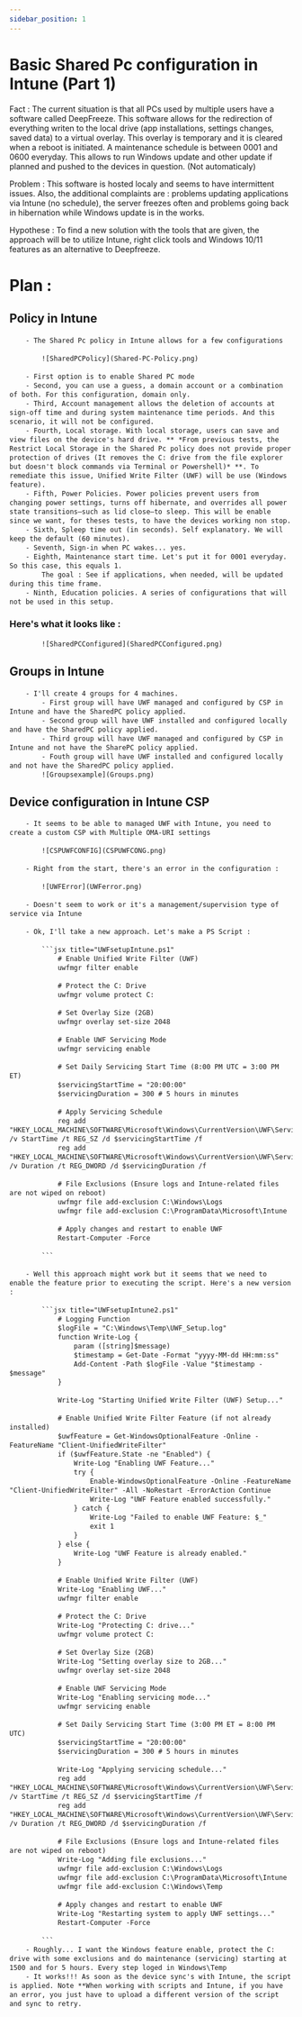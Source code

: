 ```yaml
---
sidebar_position: 1
---
```


# Basic Shared Pc configuration in Intune (Part 1)

Fact : The current situation is that all PCs used by multiple users have a software called DeepFreeze. This software allows for the redirection of everything writen to the local drive (app installations, settings changes, saved data) to a virtual overlay. This overlay is temporary and it is cleared when a reboot is initiated. A maintenance schedule is between 0001 and 0600 everyday. This allows to run Windows update and other update if planned and pushed to the devices in question. (Not automaticaly)

Problem : This software is hosted localy and seems to have intermittent issues. Also, the additional complaints are : problems updating applications via Intune (no schedule), the server freezes often and problems going back in hibernation while Windows update is in the works.

Hypothese : To find a new solution with the tools that are given, the approach will be to utilize Intune, right click tools and Windows 10/11 features as an alternative to Deepfreeze.

<!-- truncate -->

# Plan :

##   Policy in Intune
        - The Shared Pc policy in Intune allows for a few configurations

            ![SharedPCPolicy](Shared-PC-Policy.png)

        - First option is to enable Shared PC mode
        - Second, you can use a guess, a domain account or a combination of both. For this configuration, domain only.
        - Third, Account management allows the deletion of accounts at sign-off time and during system maintenance time periods. And this scenario, it will not be configured.
        - Fourth, Local storage. With local storage, users can save and view files on the device's hard drive. ** *From previous tests, the Restrict Local Storage in the Shared Pc policy does not provide proper protection of drives (It removes the C: drive from the file explorer but doesn't block commands via Terminal or Powershell)* **. To remediate this issue, Unified Write Filter (UWF) will be use (Windows feature).
        - Fifth, Power Policies. Power policies prevent users from changing power settings, turns off hibernate, and overrides all power state transitions—such as lid close—to sleep. This will be enable since we want, for theses tests, to have the devices working non stop.
        - Sixth, Spleep time out (in seconds). Self explanatory. We will keep the default (60 minutes).
        - Seventh, Sign-in when PC wakes... yes.
        - Eighth, Maintenance start time. Let's put it for 0001 everyday. So this case, this equals 1.
            The goal : See if applications, when needed, will be updated during this time frame.
        - Ninth, Education policies. A series of configurations that will not be used in this setup.

###     Here's what it looks like :
            ![SharedPCConfigured](SharedPCConfigured.png)

##  Groups in Intune
        - I'll create 4 groups for 4 machines. 
            - First group will have UWF managed and configured by CSP in Intune and have the SharedPC policy applied.
            - Second group will have UWF installed and configured locally and have the SharedPC policy applied.
            - Third group will have UWF managed and configured by CSP in Intune and not have the SharePC policy applied.
            - Fouth group will have UWF installed and configured locally and not have the SharedPC policy applied.
            ![Groupsexample](Groups.png)

## Device configuration in Intune CSP
        - It seems to be able to managed UWF with Intune, you need to create a custom CSP with Multiple OMA-URI settings
        
            ![CSPUWFCONFIG](CSPUWFCONG.png)

        - Right from the start, there's an error in the configuration :

            ![UWFError](UWFerror.png)

        - Doesn't seem to work or it's a management/supervision type of service via Intune

        - Ok, I'll take a new approach. Let's make a PS Script :

            ```jsx title="UWFsetupIntune.ps1"
                # Enable Unified Write Filter (UWF)
                uwfmgr filter enable

                # Protect the C: Drive
                uwfmgr volume protect C:

                # Set Overlay Size (2GB)
                uwfmgr overlay set-size 2048

                # Enable UWF Servicing Mode
                uwfmgr servicing enable

                # Set Daily Servicing Start Time (8:00 PM UTC = 3:00 PM ET)
                $servicingStartTime = "20:00:00"
                $servicingDuration = 300 # 5 hours in minutes

                # Apply Servicing Schedule
                reg add "HKEY_LOCAL_MACHINE\SOFTWARE\Microsoft\Windows\CurrentVersion\UWF\Servicing" /v StartTime /t REG_SZ /d $servicingStartTime /f
                reg add "HKEY_LOCAL_MACHINE\SOFTWARE\Microsoft\Windows\CurrentVersion\UWF\Servicing" /v Duration /t REG_DWORD /d $servicingDuration /f

                # File Exclusions (Ensure logs and Intune-related files are not wiped on reboot)
                uwfmgr file add-exclusion C:\Windows\Logs
                uwfmgr file add-exclusion C:\ProgramData\Microsoft\Intune

                # Apply changes and restart to enable UWF
                Restart-Computer -Force

            ```
        
        - Well this approach might work but it seems that we need to enable the feature prior to executing the script. Here's a new version :

            ```jsx title="UWFsetupIntune2.ps1"
                # Logging Function
                $logFile = "C:\Windows\Temp\UWF_Setup.log"
                function Write-Log {
                    param ([string]$message)
                    $timestamp = Get-Date -Format "yyyy-MM-dd HH:mm:ss"
                    Add-Content -Path $logFile -Value "$timestamp - $message"
                }

                Write-Log "Starting Unified Write Filter (UWF) Setup..."

                # Enable Unified Write Filter Feature (if not already installed)
                $uwfFeature = Get-WindowsOptionalFeature -Online -FeatureName "Client-UnifiedWriteFilter"
                if ($uwfFeature.State -ne "Enabled") {
                    Write-Log "Enabling UWF Feature..."
                    try {
                        Enable-WindowsOptionalFeature -Online -FeatureName "Client-UnifiedWriteFilter" -All -NoRestart -ErrorAction Continue
                        Write-Log "UWF Feature enabled successfully."
                    } catch {
                        Write-Log "Failed to enable UWF Feature: $_"
                        exit 1
                    }
                } else {
                    Write-Log "UWF Feature is already enabled."
                }

                # Enable Unified Write Filter (UWF)
                Write-Log "Enabling UWF..."
                uwfmgr filter enable

                # Protect the C: Drive
                Write-Log "Protecting C: drive..."
                uwfmgr volume protect C:

                # Set Overlay Size (2GB)
                Write-Log "Setting overlay size to 2GB..."
                uwfmgr overlay set-size 2048

                # Enable UWF Servicing Mode
                Write-Log "Enabling servicing mode..."
                uwfmgr servicing enable

                # Set Daily Servicing Start Time (3:00 PM ET = 8:00 PM UTC)
                $servicingStartTime = "20:00:00"
                $servicingDuration = 300 # 5 hours in minutes

                Write-Log "Applying servicing schedule..."
                reg add "HKEY_LOCAL_MACHINE\SOFTWARE\Microsoft\Windows\CurrentVersion\UWF\Servicing" /v StartTime /t REG_SZ /d $servicingStartTime /f
                reg add "HKEY_LOCAL_MACHINE\SOFTWARE\Microsoft\Windows\CurrentVersion\UWF\Servicing" /v Duration /t REG_DWORD /d $servicingDuration /f

                # File Exclusions (Ensure logs and Intune-related files are not wiped on reboot)
                Write-Log "Adding file exclusions..."
                uwfmgr file add-exclusion C:\Windows\Logs
                uwfmgr file add-exclusion C:\ProgramData\Microsoft\Intune
                uwfmgr file add-exclusion C:\Windows\Temp

                # Apply changes and restart to enable UWF
                Write-Log "Restarting system to apply UWF settings..."
                Restart-Computer -Force

            ```
        - Roughly... I want the Windows feature enable, protect the C: drive with some exclusions and do maintenance (servicing) starting at 1500 and for 5 hours. Every step loged in Windows\Temp
        - It works!!! As soon as the device sync's with Intune, the script is applied. Note **When working with scripts and Intune, if you have an error, you just have to upload a different version of the script and sync to retry.

